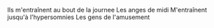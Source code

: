 Ils m'entraînent au bout de la journee Les anges de midi M'entraînent jusqu'à l'hypersomnies Les gens de l'amusement
